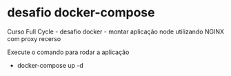 # desafio docker-compose
Curso Full Cycle - desafio docker - montar aplicação node utilizando NGINX com proxy recerso 

Execute o comando para rodar a aplicação <br/>
* docker-compose up -d


